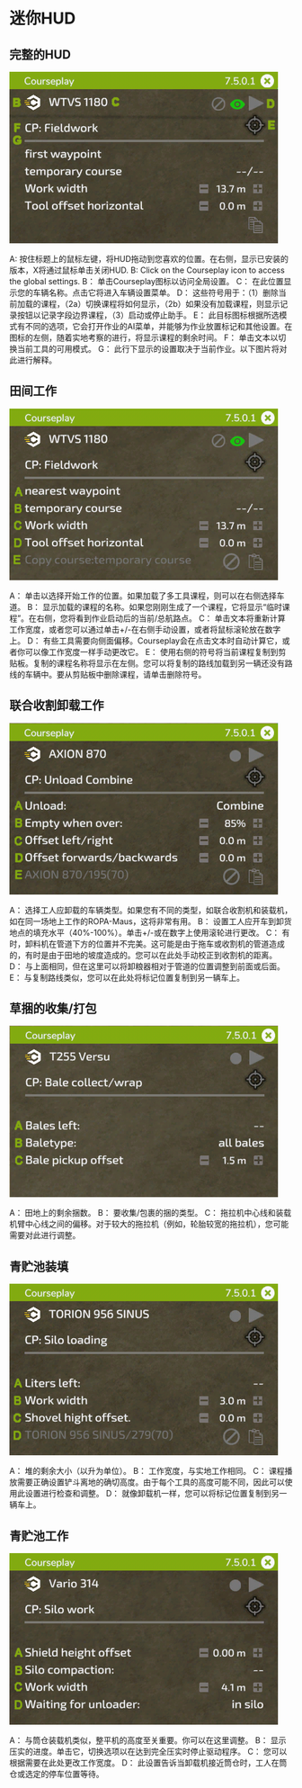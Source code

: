# 迷你HUD

## 完整的HUD

![Image](/translation_data/minihudhelp_general_0_0_478_305.png)


A: 按住标题上的鼠标左键，将HUD拖动到您喜欢的位置。在右侧，显示已安装的版本，X将通过鼠标单击关闭HUD.
B: Click on the Courseplay icon to access the global settings.
B： 单击Courseplay图标以访问全局设置。
C： 在此位置显示您的车辆名称。点击它将进入车辆设置菜单。
D： 这些符号用于：（1）删除当前加载的课程，（2a）切换课程将如何显示，（2b）如果没有加载课程，则显示记录按钮以记录字段边界课程，（3）启动或停止助手。
E： 此目标图标根据所选模式有不同的选项，它会打开作业的AI菜单，并能够为作业放置标记和其他设置。在图标的左侧，随着实地考察的进行，将显示课程的剩余时间。
F： 单击文本以切换当前工具的可用模式。
G： 此行下显示的设置取决于当前作业。以下图片将对此进行解释。


## 田间工作

![Image](/translation_data/minihudhelp_fieldwork_0_0_478_305.png)


A： 单击以选择开始工作的位置。如果加载了多工具课程，则可以在右侧选择车道。
B： 显示加载的课程的名称。如果您刚刚生成了一个课程，它将显示“临时课程”。在右侧，您将看到作业启动后的当前/总航路点。
C： 单击文本将重新计算工作宽度，或者您可以通过单击+/-在右侧手动设置，或者将鼠标滚轮放在数字上。
D： 有些工具需要向侧面偏移。Courseplay会在点击文本时自动计算它，或者你可以像工作宽度一样手动更改它。
E： 使用右侧的符号将当前课程复制到剪贴板。复制的课程名称将显示在左侧。您可以将复制的路线加载到另一辆还没有路线的车辆中。要从剪贴板中删除课程，请单击删除符号。


## 联合收割卸载工作

![Image](/translation_data/minihudhelp_combineunload_0_0_478_305.png)


A： 选择工人应卸载的车辆类型。如果您有不同的类型，如联合收割机和装载机，如在同一场地上工作的ROPA-Maus，这将非常有用。
B： 设置工人应开车到卸货地点的填充水平（40%-100%）。单击+/-或在数字上使用滚轮进行更改。
C： 有时，卸料机在管道下方的位置并不完美。这可能是由于拖车或收割机的管道造成的，有时是由于田地的坡度造成的。您可以在此处手动校正到收割机的距离。
D： 与上面相同，但在这里可以将卸粮器相对于管道的位置调整到前面或后面。
E： 与复制路线类似，您可以在此处将标记位置复制到另一辆车上。


## 草捆的收集/打包

![Image](/translation_data/minihudhelp_balecollect_0_0_478_305.png)


A： 田地上的剩余捆数。
B： 要收集/包裹的捆的类型。
C： 拖拉机中心线和装载机臂中心线之间的偏移。对于较大的拖拉机（例如，轮胎较宽的拖拉机），您可能需要对此进行调整。


## 青贮池装填

![Image](/translation_data/minihudhelp_siloloader_0_0_478_305.png)


A： 堆的剩余大小（以升为单位）。
B： 工作宽度，与实地工作相同。
C： 课程播放需要正确设置铲斗离地的确切高度。由于每个工具的高度可能不同，因此可以使用此设置进行检查和调整。
D： 就像卸载机一样，您可以将标记位置复制到另一辆车上。


## 青贮池工作

![Image](/translation_data/minihudhelp_siloworker_0_0_478_305.png)


A： 与筒仓装载机类似，整平机的高度至关重要。你可以在这里调整。
B： 显示压实的进度。单击它，切换选项以在达到完全压实时停止驱动程序。
C： 您可以根据需要在此处更改工作宽度。
D： 此设置告诉当卸载机接近筒仓时，工人在筒仓或选定的停车位置等待。


